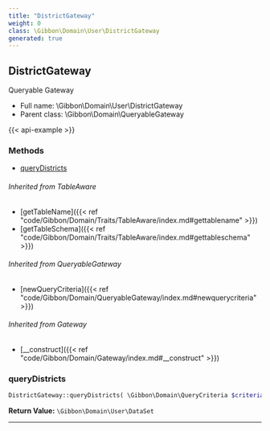 ```yaml
---
title: "DistrictGateway"
weight: 0
class: \Gibbon\Domain\User\DistrictGateway
generated: true
---
```


## DistrictGateway 

Queryable Gateway



* Full name: \Gibbon\Domain\User\DistrictGateway
* Parent class: \Gibbon\Domain\QueryableGateway

{{< api-example >}} 



### Methods

- [queryDistricts](#querydistricts)




###### Inherited from TableAware
- [getTableName]({{< ref "code/Gibbon/Domain/Traits/TableAware/index.md#gettablename" >}})
- [getTableSchema]({{< ref "code/Gibbon/Domain/Traits/TableAware/index.md#gettableschema" >}})

###### Inherited from QueryableGateway
- [newQueryCriteria]({{< ref "code/Gibbon/Domain/QueryableGateway/index.md#newquerycriteria" >}})

###### Inherited from Gateway
- [__construct]({{< ref "code/Gibbon/Domain/Gateway/index.md#__construct" >}})



### queryDistricts



```php
DistrictGateway::queryDistricts( \Gibbon\Domain\QueryCriteria $criteria ): \Gibbon\Domain\User\DataSet
```






**Return Value:**
`\Gibbon\Domain\User\DataSet`  



---

